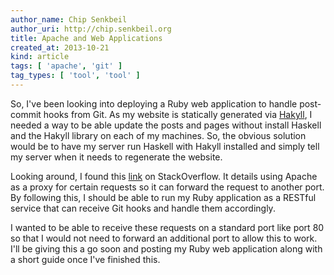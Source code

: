 ```yaml
---
author_name: Chip Senkbeil
author_uri: http://chip.senkbeil.org
title: Apache and Web Applications
created_at: 2013-10-21
kind: article
tags: [ 'apache', 'git' ]
tag_types: [ 'tool', 'tool' ]
---
```


So, I've been looking into deploying a Ruby web application to handle
post-commit hooks from Git. As my website is statically generated via
[Hakyll](http://jaspervdj.be/hakyll/), I needed a way to be able update the
posts and pages without install Haskell and the Hakyll library on each of my
machines. So, the obvious solution would be to have my server run Haskell with
Hakyll installed and simply tell my server when it needs to regenerate the
website.

Looking around, I found this 
[link](http://stackoverflow.com/questions/3057090/running-ruby-app-on-apache)
on StackOverflow. It details using Apache as a proxy for certain requests so
it can forward the request to another port. By following this, I should be able
to run my Ruby application as a RESTful service that can receive Git hooks
and handle them accordingly.

I wanted to be able to receive these requests on a standard port like port 80 so
that I would not need to forward an additional port to allow this to work. I'll
be giving this a go soon and posting my Ruby web application along with a short
guide once I've finished this.

